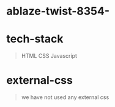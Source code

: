 # ablaze-twist-8354-


# tech-stack
>HTML
>CSS
>Javascript

# external-css
>we have not used any external css
